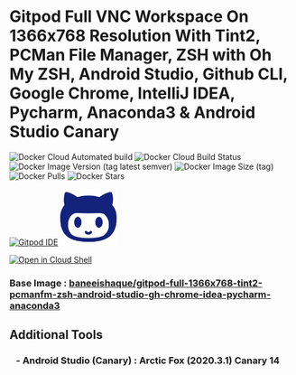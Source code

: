 # Gitpod Full VNC Workspace On 1366x768 Resolution With Tint2, PCMan File Manager, ZSH with Oh My ZSH, Android Studio, Github CLI, Google Chrome, IntelliJ IDEA, Pycharm, Anaconda3 & Android Studio Canary

![Docker Cloud Automated build](https://img.shields.io/docker/cloud/automated/baneeishaque/gitpod-full-1366x768-tint2-pcmanfm-zsh-as-gh-chrome-idea-pycharm-anaconda3-as-canary)
![Docker Cloud Build Status](https://img.shields.io/docker/cloud/build/baneeishaque/gitpod-full-1366x768-tint2-pcmanfm-zsh-as-gh-chrome-idea-pycharm-anaconda3-as-canary)
![Docker Image Version (tag latest semver)](https://img.shields.io/docker/v/baneeishaque/gitpod-full-1366x768-tint2-pcmanfm-zsh-as-gh-chrome-idea-pycharm-anaconda3-as-canary/latest)
![Docker Image Size (tag)](https://img.shields.io/docker/image-size/baneeishaque/gitpod-full-1366x768-tint2-pcmanfm-zsh-as-gh-chrome-idea-pycharm-anaconda3-as-canary/latest)
![Docker Pulls](https://img.shields.io/docker/pulls/baneeishaque/gitpod-full-1366x768-tint2-pcmanfm-zsh-as-gh-chrome-idea-pycharm-anaconda3-as-canary)
![Docker Stars](https://img.shields.io/docker/stars/baneeishaque/gitpod-full-1366x768-tint2-pcmanfm-zsh-as-gh-chrome-idea-pycharm-anaconda3-as-canary)

<a href="https://gitpod.io/#https://github.com/Baneeishaque/gitpod-full-1366x768-tint2-pcmanfm-zsh-as-gh-chrome-idea-pycharm-anaconda3-as-canary"><img src="https://icons-for-free.com/iconfiles/png/512/gitpod-1324440164066425542.png" alt="Gitpod IDE" width="100" height="100"></a>
<a href="https://github1s.com/Baneeishaque/gitpod-full-1366x768-tint2-pcmanfm-zsh-as-gh-chrome-idea-pycharm-anaconda3-as-canary"><img src="https://raw.githubusercontent.com/conwnet/github1s/master/resources/images/logo.svg" alt="Github1s Editor" width="100" height="100"></a>

[![Open in Cloud Shell](https://gstatic.com/cloudssh/images/open-btn.svg)](https://ssh.cloud.google.com/cloudshell/editor?cloudshell_git_repo=https://github.com/Baneeishaque/gitpod-full-1366x768-tint2-pcmanfm-zsh-as-gh-chrome-idea-pycharm-anaconda3-as-canary)

### Base Image : [baneeishaque/gitpod-full-1366x768-tint2-pcmanfm-zsh-android-studio-gh-chrome-idea-pycharm-anaconda3](https://hub.docker.com/repository/docker/baneeishaque/gitpod-full-1366x768-tint2-pcmanfm-zsh-android-studio-gh-chrome-idea-pycharm-anaconda3)  

## Additional Tools
### &nbsp;&nbsp; - Android Studio (Canary) : Arctic Fox (2020.3.1) Canary 14

[//]: # "[![Gitpod ready-to-code](https://img.shields.io/badge/Gitpod-ready--to--code-blue?logo=gitpod)](https://gitpod.io/#https://github.com/Baneeishaque/gitpod-full-1366x768-tint2-pcmanfm-zsh-as-gh-chrome-idea-pycharm-anaconda3-as-canary)"
